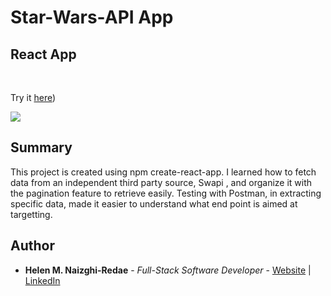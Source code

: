 # Star-Wars-API App
## React App


<br>

Try it [here](https://master--astonishing-haupia-eb63f4.netlify.app/))
<br>

<img src="star-wars-api.png">

## Summary 
 This project is created using npm create-react-app. I learned how to fetch data from an independent third party source, Swapi , and organize it with the pagination feature to retrieve easily. Testing with Postman, in extracting specific data, made it easier to understand what end point is aimed at targetting. 

 ## Author

-   **Helen M. Naizghi-Redae** - _Full-Stack Software Developer_ - [Website](https://helenmnaizghi-redae.com) | [LinkedIn](https://www.linkedin.com/in/helen-r-5122181a2)


